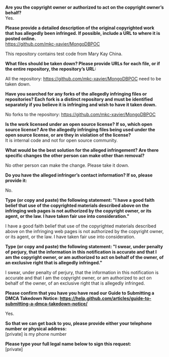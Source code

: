 **Are you the copyright owner or authorized to act on the copyright owner’s behalf?**  
Yes.

**Please provide a detailed description of the original copyrighted work that has allegedly been infringed. If possible, include a URL to where it is posted online.**  
https://github.com/mkc-xavier/MongoDBPOC

This repository contains test code from Mary Kay China.

**What files should be taken down? Please provide URLs for each file, or if the entire repository, the repository’s URL:**

All the repository: https://github.com/mkc-xavier/MongoDBPOC need to be taken down.

**Have you searched for any forks of the allegedly infringing files or repositories? Each fork is a distinct repository and must be identified separately if you believe it is infringing and wish to have it taken down.**

No forks to the repository: https://github.com/mkc-xavier/MongoDBPOC

**Is the work licensed under an open source license? If so, which open source license? Are the allegedly infringing files being used under the open source license, or are they in violation of the license?**  
It is internal code and not for open source community.

**What would be the best solution for the alleged infringement? Are there specific changes the other person can make other than removal?**

No other person can make the change. Please take it down.

**Do you have the alleged infringer’s contact information? If so, please provide it:**

No.

**Type (or copy and paste) the following statement: "I have a good faith belief that use of the copyrighted materials described above on the infringing web pages is not authorized by the copyright owner, or its agent, or the law. I have taken fair use into consideration."**

I have a good faith belief that use of the copyrighted materials described above on the infringing web pages is not authorized by the copyright owner, or its agent, or the law. I have taken fair use into consideration.

**Type (or copy and paste) the following statement: "I swear, under penalty of perjury, that the information in this notification is accurate and that I am the copyright owner, or am authorized to act on behalf of the owner, of an exclusive right that is allegedly infringed."**

I swear, under penalty of perjury, that the information in this notification is accurate and that I am the copyright owner, or am authorized to act on behalf of the owner, of an exclusive right that is allegedly infringed.

**Please confirm that you have you have read our Guide to Submitting a DMCA Takedown Notice: https://help.github.com/articles/guide-to-submitting-a-dmca-takedown-notice/**

Yes.

**So that we can get back to you, please provide either your telephone number or physical address:**  
[private] is my phone number

**Please type your full legal name below to sign this request:**  
[private]
